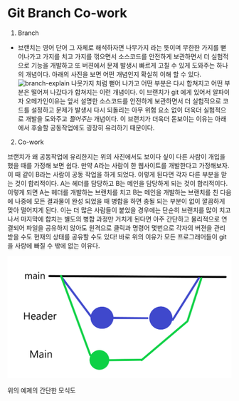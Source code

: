 # Git Branch Co-work

1. Branch

- 브랜치는 영어 단어 그 자체로 해석하자면 나무가지 라는 뜻이며 무한한 가지를 뻗어나가고 가지를 치고 가지를 꺾으면서 소스코드를 안전하게 보관하면서 더 실험적으로 기능을 개발하고 또 버젼에서 문제 발생시 빠르게 고칠 수 있게 도와주는 하나의 개념이다.
  아래의 사진을 보면 어떤 개념인지 확실히 이해 할 수 있다.
  ![branch-explain](https://images.velog.io/images/gil0127/post/64ea623f-201e-4d19-aedf-2385777c05d4/aaaaaaaaa.png)
  나뭇가지 처럼 뻗어 나가고 어떤 부분은 다시 합쳐지고 어떤 부분은 떨어져 나갔다가 합쳐지는 이런 개념이다.
  이 브랜치가 git 에게 있어서 알파이자 오메가인이유는 앞서 설명한 소스코드를 안전하게 보관하면서 더 실험적으로 코드를 설정하고 문제가 발생시 다시 되돌리는 아무 위험 요소 없이 더욱더 실험적으로 개발을 도와주고 _쩔어주는_ 개념이다.
  이 브랜치가 더욱더 돋보이는 이유는 아래에서 후술할 공동작업에도 굉장히 유리하기 때문이다.

2. Co-work

브랜치가 왜 공동작업에 유리한지는 위의 사진에서도 보이다 싶이 다른 사람이 개입을 했을 때를 가정해 보면 쉽다. 만약 A라는 사람이 한 웹사이트를 개발한다고 가정해보자. 이 때 같이 B라는 사람이 공동 작업을 하게 되었다.
이렇게 된다면 각자 다른 부분을 맏는 것이 합리적이다. A는 헤더를 담당하고 B는 메인을 담당하게 되는 것이 합리적이다. 이렇게 되면 A는 헤더를 개발하는 브랜치를 치고 B는 메인을 개발하는 브랜치를 친 다음에 나중에 모든 결과물이 완성 되었을 때 병합을 하면 충될 되는 부분이 없이 깔끔하게 맞아 떨어지게 된다.
이는 더 많은 사람들이 붙었을 경우에는 단순히 브랜치를 많이 치고 나서 마지막에 합치는 별도의 병합 과정만 거치게 된다면 아주 간단하고 물리적으로 연결되어 파일을 공유하지 않아도 원격으로 클릭과 명령어 몇번으로 각자의 버젼을 관리 받을 수도 현재의 상태를 공유할 수도 있다!
바로 위의 이유가 모든 프로그래머들이 git을 사랑에 빠질 수 밖에 없는 이유다.

![img.png](/img/2214git-branch-cowork.png)

위의 예졔의 간단한 모식도
